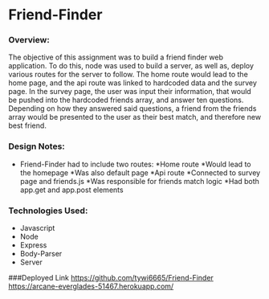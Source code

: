 # Friend-Finder

### Overview:

The objective of this assignment was to build a friend finder web application. To do this, node was used to build a server, as well as, deploy various routes for the server to follow. The home route would lead to the home page, and the api route was linked to hardcoded data and the survey page. In the survey page, the user was input their information, that would be pushed into the hardcoded friends array, and answer ten questions. Depending on how they answered said questions, a friend from the friends array would be presented to the user as their best match, and therefore new best friend.

### Design Notes:

* Friend-Finder had to include two routes:
    *Home route
        *Would lead to the homepage
        *Was also default page
    *Api route
        *Connected to survey page and friends.js
        *Was responsible for friends match logic
        *Had both app.get and app.post elements

### Technologies Used:

* Javascript
* Node
* Express
* Body-Parser
* Server

###Deployed Link
https://github.com/tywi6665/Friend-Finder
https://arcane-everglades-51467.herokuapp.com/
